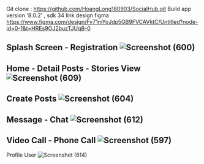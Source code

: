 Git clone : https://github.com/HoangLong180903/SocialHub.git
Build app version '8.0.2' , sdk 34
link design figma https://www.figma.com/design/Fv71mYoJdp5GB9FVCAVktC/Untitled?node-id=0-1&t=HREs9OJ2buzTJUqB-0

Splash Screen - Registration
![Screenshot (600)](https://github.com/HoangLong180903/SocialHub/assets/118257963/f4fbf872-8af2-4190-9049-7d8e64041b92)
-------------------------------------------------------
Home - Detail Posts - Stories View
![Screenshot (609)](https://github.com/HoangLong180903/SocialHub/assets/118257963/1c03c170-ae1d-4b98-a4af-74247d93c247)
-------------------------------------------------------
Create Posts
![Screenshot (604)](https://github.com/HoangLong180903/SocialHub/assets/118257963/792fb403-cf7d-485b-89a2-fb4c76baeab7)
-------------------------------------------------------
Message - Chat
![Screenshot (612)](https://github.com/HoangLong180903/SocialHub/assets/118257963/9bb67634-39ab-4ee0-9ea5-74f6ce607217)
-------------------------------------------------------
Video Call - Phone Call 
![Screenshot (597)](https://github.com/HoangLong180903/SocialHub/assets/118257963/e8f60e87-6e2b-4b0e-ae99-21a76329880e)
-------------------------------------------------------
Profile User
![Screenshot (614)](https://github.com/HoangLong180903/SocialHub/assets/118257963/28f334ca-74db-4914-8e81-73cd8fdb007b)





